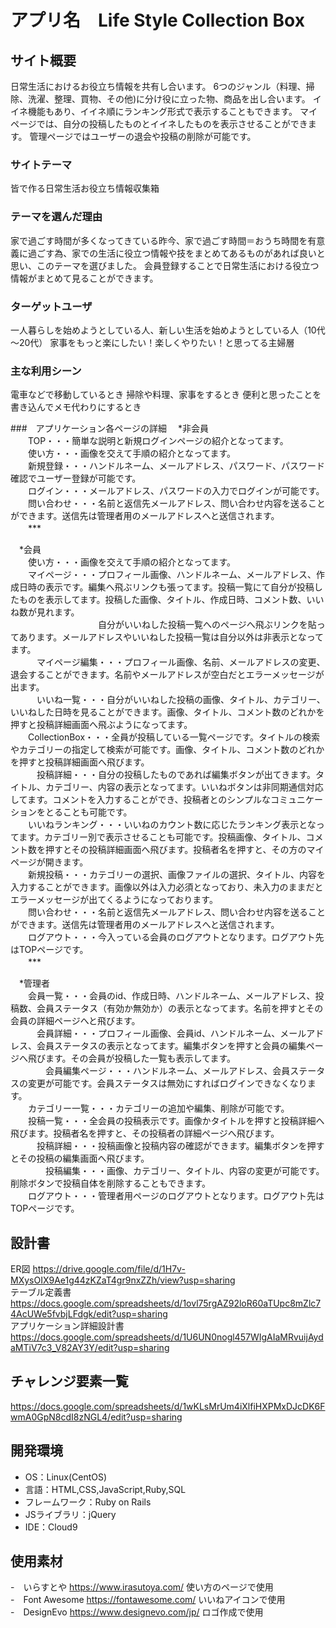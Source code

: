 # アプリ名　Life Style Collection Box

## サイト概要
日常生活におけるお役立ち情報を共有し合います。
6つのジャンル（料理、掃除、洗濯、整理、買物、その他)に分け役に立った物、商品を出し合います。
イイネ機能もあり、イイネ順にランキング形式で表示することもできます。
マイページでは、自分の投稿したものとイイネしたものを表示させることができます。
管理ページではユーザーの退会や投稿の削除が可能です。

### サイトテーマ
皆で作る日常生活お役立ち情報収集箱

### テーマを選んだ理由
家で過ごす時間が多くなってきている昨今、家で過ごす時間＝おうち時間を有意義に過ごす為、家での生活に役立つ情報や技をまとめてあるものがあれば良いと思い、このテーマを選びました。
会員登録することで日常生活における役立つ情報がまとめて見ることができます。

### ターゲットユーザ
一人暮らしを始めようとしている人、新しい生活を始めようとしている人（10代～20代）
家事をもっと楽にしたい！楽しくやりたい！と思ってる主婦層

### 主な利用シーン
電車などで移動しているとき
掃除や料理、家事をするとき
便利と思ったことを書き込んでメモ代わりにするとき

###　アプリケーション各ページの詳細
　*非会員  
　　TOP・・・簡単な説明と新規ログインページの紹介となってます。  
　　使い方・・・画像を交えて手順の紹介となってます。  
　　新規登録・・・ハンドルネーム、メールアドレス、パスワード、パスワード確認でユーザー登録が可能です。  
　　ログイン・・・メールアドレス、パスワードの入力でログインが可能です。  
　　問い合わせ・・・名前と返信先メールアドレス、問い合わせ内容を送ることができます。送信先は管理者用のメールアドレスへと送信されます。  
　　***

　*会員  
　　使い方・・・画像を交えて手順の紹介となってます。  
　　マイページ・・・プロフィール画像、ハンドルネーム、メールアドレス、作成日時の表示です。編集へ飛ぶリンクも張ってます。投稿一覧にて自分が投稿したものを表示してます。投稿した画像、タイトル、作成日時、コメント数、いいね数が見れます。  
　　　　　　　　　　自分がいいねした投稿一覧へのページへ飛ぶリンクを貼ってあります。メールアドレスやいいねした投稿一覧は自分以外は非表示となってます。  
　　　マイページ編集・・・プロフィール画像、名前、メールアドレスの変更、退会することができます。名前やメールアドレスが空白だとエラーメッセージが出ます。  
　　　いいね一覧・・・自分がいいねした投稿の画像、タイトル、カテゴリー、いいねした日時を見ることができます。画像、タイトル、コメント数のどれかを押すと投稿詳細画面へ飛ぶようになってます。  
　　CollectionBox・・・全員が投稿している一覧ページです。タイトルの検索やカテゴリーの指定して検索が可能です。画像、タイトル、コメント数のどれかを押すと投稿詳細画面へ飛びます。  
　　　投稿詳細・・・自分の投稿したものであれば編集ボタンが出てきます。タイトル、カテゴリー、内容の表示となってます。いいねボタンは非同期通信対応してます。コメントを入力することができ、投稿者とのシンプルなコミュニケーションをとることも可能です。  
　　いいねランキング・・・いいねのカウント数に応じたランキング表示となってます。カテゴリー別で表示させることも可能です。投稿画像、タイトル、コメント数を押すとその投稿詳細画面へ飛びます。投稿者名を押すと、その方のマイページが開きます。  
　　新規投稿・・・カテゴリーの選択、画像ファイルの選択、タイトル、内容を入力することができます。画像以外は入力必須となっており、未入力のままだとエラーメッセージが出てくるようになっております。  
　　問い合わせ・・・名前と返信先メールアドレス、問い合わせ内容を送ることができます。送信先は管理者用のメールアドレスへと送信されます。  
　　ログアウト・・・今入っている会員のログアウトとなります。ログアウト先はTOPページです。  
　　***

　*管理者  
　　会員一覧・・・会員のid、作成日時、ハンドルネーム、メールアドレス、投稿数、会員ステータス（有効か無効か）の表示となってます。名前を押すとその会員の詳細ページへと飛びます。  
　　　会員詳細・・・プロフィール画像、会員id、ハンドルネーム、メールアドレス、会員ステータスの表示となってます。編集ボタンを押すと会員の編集ページへ飛びます。その会員が投稿した一覧も表示してます。  
　　　　会員編集ページ・・・ハンドルネーム、メールアドレス、会員ステータスの変更が可能です。会員ステータスは無効にすればログインできなくなります。  
　　カテゴリー一覧・・・カテゴリーの追加や編集、削除が可能です。  
　　投稿一覧・・・全会員の投稿表示です。画像かタイトルを押すと投稿詳細へ飛びます。投稿者名を押すと、その投稿者の詳細ページへ飛びます。  
　　　投稿詳細・・・投稿画像と投稿内容の確認ができます。編集ボタンを押すとその投稿の編集画面へ飛びます。  
　　　　投稿編集・・・画像、カテゴリー、タイトル、内容の変更が可能です。削除ボタンで投稿自体を削除することもできます。  
　　ログアウト・・・管理者用ページのログアウトとなります。ログアウト先はTOPページです。  



## 設計書
ER図 https://drive.google.com/file/d/1H7v-MXysOIX9Ae1g44zKZaT4gr9nxZZh/view?usp=sharing<br>
テーブル定義書 https://docs.google.com/spreadsheets/d/1ovl75rgAZ92loR60aTUpc8mZlc74AcUWe5fvbjLFdgk/edit?usp=sharing<br>
アプリケーション詳細設計書 https://docs.google.com/spreadsheets/d/1U6UN0nogl457WIgAIaMRvuijAydaMTiV7c3_V82AY3Y/edit?usp=sharing<br>


## チャレンジ要素一覧
https://docs.google.com/spreadsheets/d/1wKLsMrUm4iXlfiHXPMxDJcDK6FwmA0GpN8cdI8zNGL4/edit?usp=sharing

## 開発環境
- OS：Linux(CentOS)
- 言語：HTML,CSS,JavaScript,Ruby,SQL
- フレームワーク：Ruby on Rails
- JSライブラリ：jQuery
- IDE：Cloud9

## 使用素材
-　いらすとや https://www.irasutoya.com/ 使い方のページで使用<br>
-　Font Awesome https://fontawesome.com/ いいねアイコンで使用<br>
-　DesignEvo https://www.designevo.com/jp/ ロゴ作成で使用<br>
